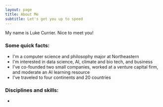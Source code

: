 ```yaml
---
layout: page
title: About Me
subtitle: Let's get you up to speed
---
```


My name is Luke Currier. Nice to meet you!

### Some quick facts: 
- I'm a computer science and philosophy major at Northeastern
- I'm interested in data science, AI, climate and bio tech, and business
- I've co-founded two small companies, worked at a venture capital firm, and moderate an AI learning resource
- I've traveled to four continents and 20 countries

### Disciplines and skills:
- 



